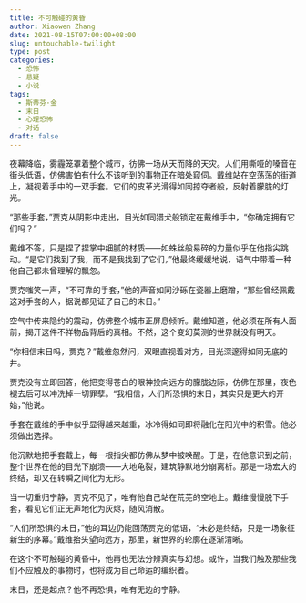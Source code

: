 ```yaml
---
title: 不可触碰的黄昏
author: Xiaowen Zhang
date: 2021-08-15T07:00:00+08:00
slug: untouchable-twilight
type: post
categories:
  - 恐怖
  - 悬疑
  - 小说
tags:
  - 斯蒂芬·金
  - 末日
  - 心理恐怖
  - 对话
draft: false
---
```


夜幕降临，雾霾笼罩着整个城市，彷佛一场从天而降的天灾。人们用嘶哑的嗓音在街头低语，仿佛害怕有什么不该听到的事物正在暗处窥伺。戴维站在空荡荡的街道上，凝视着手中的一双手套。它们的皮革光滑得如同掠夺者般，反射着朦胧的灯光。

“那些手套，”贾克从阴影中走出，目光如同猎犬般锁定在戴维手中，“你确定拥有它们吗？”

戴维不答，只是捏了捏掌中细腻的材质——如蛛丝般易碎的力量似乎在他指尖跳动。“是它们找到了我，而不是我找到了它们，”他最终缓缓地说，语气中带着一种他自己都未曾理解的飘忽。

贾克嗤笑一声，“不可靠的手套，”他的声音如同沙砾在瓷器上磨蹭，“那些曾经佩戴这对手套的人，据说都见证了自己的末日。”

空气中传来隐约的震动，仿佛整个城市正屏息倾听。戴维知道，他必须在所有人面前，揭开这件不祥物品背后的真相。不然，这个变幻莫测的世界就没有明天。

“你相信末日吗，贾克？”戴维忽然问，双眼直视着对方，目光深邃得如同无底的井。

贾克没有立即回答，他把变得苍白的眼神投向远方的朦胧边际，仿佛在那里，夜色褪去后可以冲洗掉一切罪孽。“我相信，人们所恐惧的末日，其实只是更大的开始，”他说。

手套在戴维的手中似乎显得越来越重，冰冷得如同即将融化在阳光中的积雪。他必须做出选择。

他沉默地把手套戴上，每一根指尖都仿佛从梦中被唤醒。于是，在他意识到之前，整个世界在他的目光下崩溃——大地龟裂，建筑静默地分崩离析。那是一场宏大的终结，却又在转瞬之间化为无形。

当一切重归宁静，贾克不见了，唯有他自己站在荒芜的空地上。戴维慢慢脱下手套，看见它们正无声地化为灰烬，随风消散。

“人们所恐惧的末日，”他的耳边仍能回荡贾克的低语，“未必是终结，只是一场象征新生的序幕。”戴维抬头望向远方，那里，新世界的轮廓在逐渐清晰。

在这个不可触碰的黄昏中，他再也无法分辨真实与幻想。或许，当我们触及那些我们不应触及的事物时，也将成为自己命运的编织者。

末日，还是起点？他不再恐惧，唯有无边的宁静。